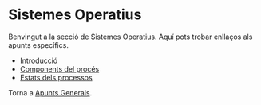 # Sistemes Operatius

Benvingut a la secció de Sistemes Operatius. Aquí pots trobar enllaços als apunts específics.

- [Introducció](01-introduccio.md)
- [Components del procés](02-components-del-proces.md)
- [Estats dels processos](03-estats-processos.md)

Torna a [Apunts Generals](../README.md).
